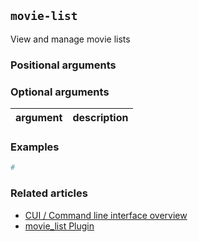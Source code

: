 ## `movie-list`
View and manage movie lists

### Positional arguments

### Optional arguments
| argument | description |
| --- | --- |

### Examples
```bash
#
```

### Related articles
* [CUI / Command line interface overview](/CLI)
* [movie_list Plugin](Plugins/List/movie_list)